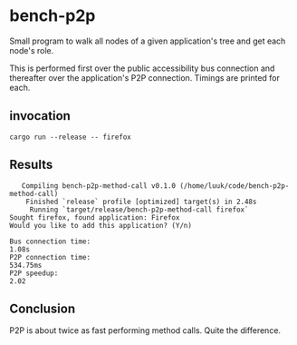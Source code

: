 # bench-p2p

Small program to walk all nodes of a given application's tree and get each node's role.

This is performed first over the public accessibility bus connection and thereafter over the application's P2P connection.
Timings are printed for each.

## invocation

```shell
cargo run --release -- firefox
```

## Results

```console
   Compiling bench-p2p-method-call v0.1.0 (/home/luuk/code/bench-p2p-method-call)
    Finished `release` profile [optimized] target(s) in 2.48s
     Running `target/release/bench-p2p-method-call firefox`
Sought firefox, found application: Firefox
Would you like to add this application? (Y/n)

Bus connection time:                                                             1.08s
P2P connection time:                                                          534.75ms
P2P speedup:                                                                      2.02
```

## Conclusion

P2P is about twice as fast performing method calls.
Quite the difference.
